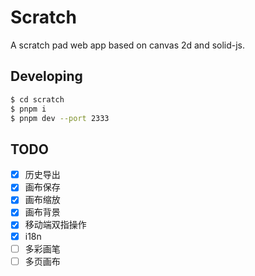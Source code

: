 # Scratch

A scratch pad web app based on canvas 2d and solid-js.

## Developing

```bash
$ cd scratch
$ pnpm i
$ pnpm dev --port 2333
```

## TODO

- [x] 历史导出
- [x] 画布保存
- [x] 画布缩放
- [x] 画布背景
- [x] 移动端双指操作
- [x] i18n
- [ ] 多彩画笔
- [ ] 多页画布
